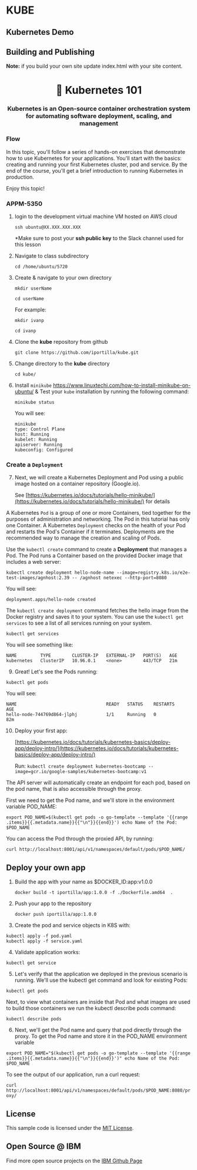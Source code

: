 # KUBE

## Kubernetes Demo



## Building and Publishing

**Note:** if you build your own site update index.html with your site content.


<h1 align="center" style="border-bottom: none;">🔎 Kubernetes 101 </h1>
<h3 align="center">Kubernetes is an Open-source container orchestration system for automating software deployment, scaling, and management</h3>


### Flow

In this topic, you'll follow a series of hands-on exercises that demonstrate how to use Kubernetes for your applications. You'll start with the basics: creating and running your first Kubernetes cluster, pod and service. By the end of the course, you'll get a brief introduction to running Kubernetes in production.



Enjoy this topic!

<h3>APPM-5350</h3>
</p>

1. login to the development virtual machine VM hosted on AWS cloud

	 `
    ssh ubuntu@XX.XXX.XXX.XXX
    `
    
    *Make sure to post your **ssh public key** to the Slack channel used for this lesson
    
2. Navigate to class subdirectory

	`cd /home/ubuntu/5720`

4. Create & navigate to your own directory

	`mkdir userName`
	
	`cd userName`
	
	For example:
	
	`mkdir ivanp`
	
	`cd ivanp`
	
	
5. Clone the **kube** repository from github

	`git clone https://github.com/iportilla/kube.git`
	
6. Change directory to the **kube** directory

	`cd kube/`
7. Install `minikube` https://www.linuxtechi.com/how-to-install-minikube-on-ubuntu/ & Test your `kube` installation by running the following command:

	`minikube status`
	
	You will see:
	
	```
	minikube
	type: Control Plane
	host: Running
	kubelet: Running
	apiserver: Running
	kubeconfig: Configured
	
	```
	
### Create a `Deployment`

7. Next, we will create a Kubernetes Deployment and Pod using a public image hosted on a container repository (Google.io).
   
   See [https://kubernetes.io/docs/tutorials/hello-minikube/](https://kubernetes.io/docs/tutorials/hello-minikube/) for details

A Kubernetes `Pod` is a group of one or more Containers, tied together for the purposes of administration and networking. The Pod in this tutorial has only one Container. A Kubernetes `Deployment` checks on the health of your Pod and restarts the Pod's Container if it terminates. Deployments are the recommended way to manage the creation and scaling of Pods.

Use the `kubectl create` command to create a **Deployment** that manages a Pod. The Pod runs a Container based on the provided Docker image that includes a web server:

`kubectl create deployment hello-node-name --image=registry.k8s.io/e2e-test-images/agnhost:2.39 -- /agnhost netexec --http-port=8080`

You will see:

`deployment.apps/hello-node created`

The `kubectl create deployment` command fetches the hello image from the Docker registry and saves it to your system. You can use the `kubectl get services` to see a list of all services running on your system.
	
`kubectl get services`


You will see something like:

```
NAME         TYPE        CLUSTER-IP   EXTERNAL-IP   PORT(S)   AGE
kubernetes   ClusterIP   10.96.0.1    <none>        443/TCP   21m
 ```

9. Great! Let's see the Pods running:

 `kubectl get pods`

You will see:

```
NAME                                  READY   STATUS    RESTARTS        AGE
hello-node-744769d864-jlphj           1/1     Running   0               82m
```

10. Deploy your first app:

    [https://kubernetes.io/docs/tutorials/kubernetes-basics/deploy-app/deploy-intro/](https://kubernetes.io/docs/tutorials/kubernetes-basics/deploy-app/deploy-intro/)


    Run:
    `kubectl create deployment kubernetes-bootcamp --image=gcr.io/google-samples/kubernetes-bootcamp:v1`

The API server will automatically create an endpoint for each pod, based on the pod name, that is also accessible through the proxy.

First we need to get the Pod name, and we'll store in the environment variable POD_NAME:

`export POD_NAME=$(kubectl get pods -o go-template --template '{{range .items}}{{.metadata.name}}{{"\n"}}{{end}}')
echo Name of the Pod: $POD_NAME`

You can access the Pod through the proxied API, by running:

`curl http://localhost:8001/api/v1/namespaces/default/pods/$POD_NAME/`

## Deploy your own app

1. Build the app with your name as $DOCKER_ID:app:v1.0.0
   
   `docker build -t iportilla/app:1.0.0 -f ./Dockerfile.amd64  .`

2. Push your app to the repository
   
   `docker push iportilla/app:1.0.0`

3. Create the pod and service objects in K8S with:

```
kubectl apply -f pod.yaml
kubectl apply -f service.yaml
```

4. Validate application works:

`kubectl get service`

5. Let's verify that the application we deployed in the previous scenario is running. We'll use the kubectl get command and look for existing Pods:

`kubectl get pods`

Next, to view what containers are inside that Pod and what images are used to build those containers we run the kubectl describe pods command:

`kubectl describe pods`

6.  Next, we'll get the Pod name and query that pod directly through the proxy. To get the Pod name and store it in the POD_NAME environment variable

`export POD_NAME="$(kubectl get pods -o go-template --template '{{range .items}}{{.metadata.name}}{{"\n"}}{{end}}')"
echo Name of the Pod: $POD_NAME`

To see the output of our application, run a curl request:

`curl http://localhost:8001/api/v1/namespaces/default/pods/$POD_NAME:8080/proxy/`

    
## License

This sample code is licensed under the [MIT License](https://opensource.org/licenses/MIT).

## Open Source @ IBM

Find more open source projects on the [IBM Github Page](http://ibm.github.io/)

